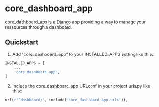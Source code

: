 # core_dashboard_app

core_dashboard_app is a Django app providing a way to manage your ressources through a dashboard.

## Quickstart

  1. Add "core_dashboard_app" to your INSTALLED_APPS setting like this::

  ```python
  INSTALLED_APPS = [
      ...
      'core_dashboard_app',
  ]
  ```

  2. Include the core_dashboard_app URLconf in your project urls.py like this::

  ```python
  url(r'^dashboard/', include('core_dashboard_app.urls')),
  ```
